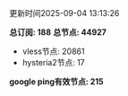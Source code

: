 更新时间2025-09-04 13:13:26

**总订阅: 188**
**总节点: 44927**
- vless节点: 20861
- hysteria2节点: 17

**google ping有效节点: 215**

